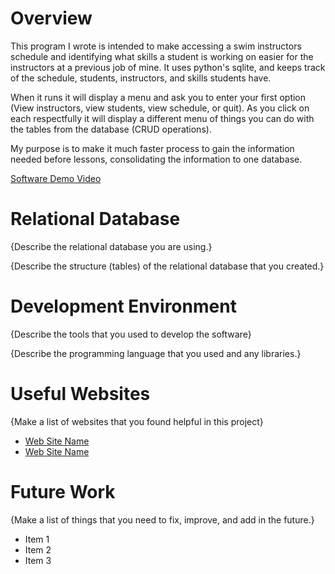 # Overview
This program I wrote is intended to make accessing a swim instructors schedule and identifying what skills a student is working on easier for the instructors at a previous job of mine. It uses python's sqlite, and keeps track of the schedule, students, instructors, and skills students have. 

When it runs it will display a menu and ask you to enter your first option (View instructors, view students, view schedule, or quit). As you click on each respectfully it will display a different menu of things you can do with the tables from the database (CRUD operations).

My purpose is to make it much faster process to gain the information needed before lessons, consolidating the information to one database.

[Software Demo Video](http://youtube.link.goes.here)

# Relational Database

{Describe the relational database you are using.}

{Describe the structure (tables) of the relational database that you created.}

# Development Environment

{Describe the tools that you used to develop the software}

{Describe the programming language that you used and any libraries.}

# Useful Websites

{Make a list of websites that you found helpful in this project}

- [Web Site Name](http://url.link.goes.here)
- [Web Site Name](http://url.link.goes.here)

# Future Work

{Make a list of things that you need to fix, improve, and add in the future.}

- Item 1
- Item 2
- Item 3
